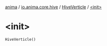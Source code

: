 [anima](../../index.md) / [io.anima.core.hive](../index.md) / [HiveVerticle](index.md) / [&lt;init&gt;](./-init-.md)

# &lt;init&gt;

`HiveVerticle()`